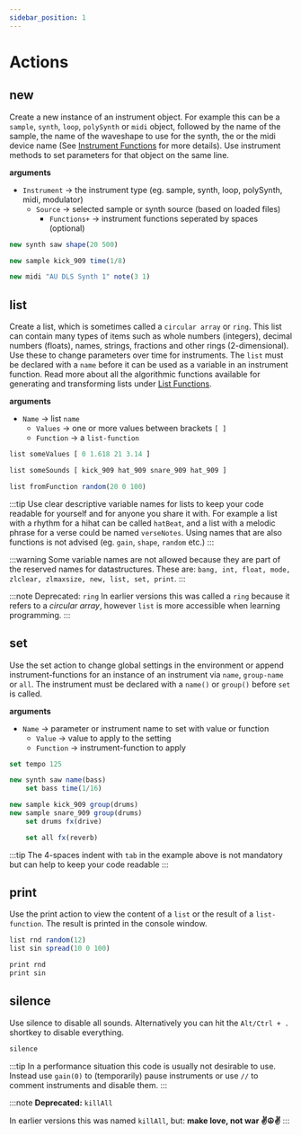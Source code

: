 ```yaml
---
sidebar_position: 1
---
```


# Actions

## new

Create a new instance of an instrument object. For example this can be a `sample`, `synth`, `loop`, `polySynth` or `midi` object, followed by the name of the sample, the name of the waveshape to use for the synth, the or the midi device name (See [Instrument Functions](./instrument-functions.md) for more details). Use instrument methods to set parameters for that object on the same line.

**arguments**

- `Instrument` -> the instrument type (eg. sample, synth, loop, polySynth, midi, modulator)
    - `Source` -> selected sample or synth source (based on loaded files)
        - `Functions+` -> instrument functions seperated by spaces (optional)

```js
new synth saw shape(20 500)

new sample kick_909 time(1/8)

new midi "AU DLS Synth 1" note(3 1)
```

<!-- Alias: `make`, `sound` -->

<!-- By default Mercury has a small library of samples and single-cycle waveforms included in the environment. Follow these links to find out how to include samples and waveforms in Mercury or if you like to see the full list of available sounds.

- [How to load other sounds into Mercury](./07-environment.md#sounds)
- [How to load sounds in the Mercury Playground](./01-global.md#samples)
- [Full list of all the included sounds](https://github.com/tmhglnd/mercury/blob/master/mercury_ide/media/README.md)
- [How to load other waveforms into Mercury](./07-environment.md#sounds)
- [Full list of all the included waveforms](https://github.com/tmhglnd/mercury/blob/master/mercury_ide/media/README.md) -->

## list

Create a list, which is sometimes called a `circular array` or `ring`. This list can contain many types of items such as whole numbers (integers), decimal numbers (floats), names, strings, fractions and other rings (2-dimensional). Use these to change parameters over time for instruments. The `list` must be declared with a `name` before it can be used as a variable in an instrument function. Read more about all the algorithmic functions available for generating and transforming lists under [List Functions](./list-functions.md).

**arguments**
- `Name` -> list `name`
    - `Values` -> one or more values between brackets `[ ]`
    - `Function` -> a `list-function`

```js
list someValues [ 0 1.618 21 3.14 ]

list someSounds [ kick_909 hat_909 snare_909 hat_909 ]

list fromFunction random(20 0 100)
```

:::tip
Use clear descriptive variable names for lists to keep your code readable for yourself and for anyone you share it with. For example a list with a rhythm for a hihat can be called `hatBeat`, and a list with a melodic phrase for a verse could be named `verseNotes`. Using names that are also functions is not advised (eg. `gain`, `shape`, `random` etc.)
:::

:::warning
Some variable names are not allowed because they are part of the reserved names for datastructures. These are: `bang, int, float, mode, zlclear, zlmaxsize, new, list, set, print`.
:::

:::note Deprecated: `ring`
In earlier versions this was called a `ring` because it refers to a *circular array*, however `list` is more accessible when learning programming.
:::

## set

Use the set action to change global settings in the environment or append instrument-functions for an instance of an instrument via `name`, `group-name` or `all`. The instrument must be declared with a `name()` or `group()` before `set` is called.

**arguments**
- `Name` -> parameter or instrument name to set with value or function
    - `Value` -> value to apply to the setting
    - `Function` -> instrument-function to apply

```js
set tempo 125

new synth saw name(bass)
    set bass time(1/16)

new sample kick_909 group(drums)
new sample snare_909 group(drums)
    set drums fx(drive)

    set all fx(reverb)
```

:::tip
The 4-spaces indent with `tab` in the example above is not mandatory but can help to keep your code readable
:::

<!-- Alias: `give`, `apply` -->

## print

Use the print action to view the content of a `list` or the result of a `list-function`. The result is printed in the console window.

```js
list rnd random(12)
list sin spread(10 0 100)

print rnd
print sin
```

## silence

Use silence to disable all sounds. Alternatively you can hit the `Alt/Ctrl + .` shortkey to disable everything. 

<!-- *Note* : Silencing the instruments is not the same as disabling the Audio (below). In this case the instruments are deleted, but the signal-chain is still processing in order to be able to quickly start the sound when a new instrument is generated. -->

```js
silence
```

:::tip
In a performance situation this code is usually not desirable to use. Instead use `gain(0)` to (temporarily) pause instruments or use `//` to comment instruments and disable them.
:::

:::note
**Deprecated:** `killAll`

In earlier versions this was named `killAll`, but: **make love, not war ✌️☮️✌️**
:::
<!-- ## console

Show the console to see the printed output or other error messages from the code. Clear the console as well.

```js

console show
console empty
```

## audio

Disable/enable the Digital Signal Processing (DSP) engine. This can also be done via the interface and is usually not desirable to use during coding sessions.

```
audio <1-0>
``` -->